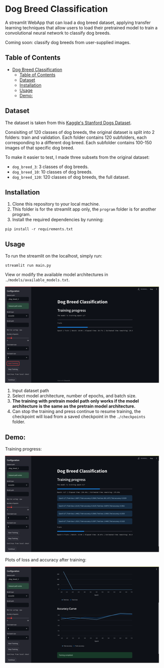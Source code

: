 # Dog Breed Classification

A streamlit WebApp that can load a dog breed dataset, applying transfer learning techniques that allow users to load their pretrained model to train a convolutional neural network to classify dog breeds. 

Coming soon: classify dog breeds from user-supplied images.

## Table of Contents
- [Dog Breed Classification](#dog-breed-classification)
  - [Table of Contents](#table-of-contents)
  - [Dataset](#dataset)
  - [Installation](#installation)
  - [Usage](#usage)
  - [Demo:](#demo)

## Dataset

The dataset is taken from this [Kaggle's Stanford Dogs Dataset](https://www.kaggle.com/datasets/jessicali9530/stanford-dogs-dataset).

Consisiting of 120 classes of dog breeds, the original dataset is split into 2 folders: train and validation. Each folder contains 120 subfolders, each corresponding to a different dog breed. Each subfolder contains 100-150 images of that specific dog breed.

To make it easier to test, I made three subsets from the original dataset:
- `dog_breed_3`: 3 classes of dog breeds.
- `dog_breed_10`: 10 classes of dog breeds.
- `dog_breed_120`: 120 classes of dog breeds, the full dataset.

## Installation

1. Clone this repository to your local machine.
2. This folder is for the streamlit app only, the `program` folder is for another program.
3. Install the required dependencies by running:
   
```
pip install -r requirements.txt
```

## Usage

To run the streamlit on the localhost, simply run:

```
streamlit run main.py
```

View or modify the available model architectures in `./models/available_models.txt`.

![Demo1](Demo1.png)

1. Input dataset path
2. Select model architecture, number of epochs, and batch size.
3. **The training with pretrain model path only works if the model architecture is the same as the pretrain model architecture.**
4. Can stop the training and press continue to resume training, the checkpoint will load from a saved checkpoint in the `./checkpoints` folder.

## Demo:

Training progress:

![Demo 2](Demo2.png)

Plots of loss and accuracy after training:

![Plots](Demo3.png)
